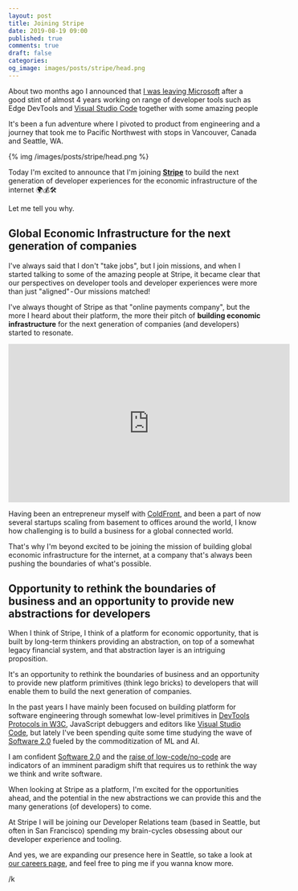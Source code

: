 ```yaml
---
layout: post
title: Joining Stripe
date: 2019-08-19 09:00
published: true
comments: true
draft: false
categories:
og_image: images/posts/stripe/head.png
---
```


About two months ago I announced that [I was leaving Microsoft](https://mobile.twitter.com/auchenberg/status/1144275090357407744) after a good stint of almost 4 years working on range of developer tools such as Edge DevTools and [Visual Studio Code](Studio) together with some amazing people

It's been a fun adventure where I pivoted to product from engineering and a journey that took me to Pacific Northwest with stops in Vancouver, Canada and Seattle, WA.

{% img /images/posts/stripe/head.png %}

Today I'm excited to announce that I'm joining [**Stripe**](https://stripe.com/) to build the next generation of developer experiences for the economic infrastructure of the internet 🌍💰🛠

Let me tell you why.

<!--more-->

## Global Economic Infrastructure for the next generation of companies

I've always said that I don't "take jobs", but I join missions, and when I started talking to some of the amazing people at Stripe, it became clear that our perspectives on developer tools and developer experiences were more than just "aligned" - Our missions matched!

I've always thought of Stripe as that "online payments company", but the more I heard about their platform, the more their pitch of **building economic infrastructure** for the next generation of companies (and developers) started to resonate.

<iframe width="560" height="315" src="https://www.youtube.com/embed/ck0u5OdyDdo" frameborder="0" allow="accelerometer; autoplay; encrypted-media; gyroscope; picture-in-picture" allowfullscreen></iframe>

Having been an entrepreneur myself with [ColdFront](https://coldfront.co/), and been a part of now several startups scaling from basement to offices around the world, I know how challenging is to build a business for a global connected world.

That's why I'm beyond excited to be joining the mission of building global economic infrastructure for the internet, at a company that's always been pushing the boundaries of what's possible.

## Opportunity to rethink the boundaries of business and an opportunity to provide new abstractions for developers

When I think of Stripe, I think of a platform for economic opportunity, that is built by long-term thinkers providing an abstraction, on top of a somewhat legacy financial system, and that abstraction layer is an intriguing proposition.

It's an opportunity to rethink the boundaries of business and an opportunity to provide new platform primitives (think lego bricks) to developers that will enable them to build the next generation of companies.

In the past years I have mainly been focused on building platform for software engineering through somewhat low-level primitives in [DevTools Protocols in W3C](https://github.com/WICG/devtools-protocol), JavaScript debuggers and editors like [Visual Studio Code](https://code.visualstudio.com/), but lately I've been spending quite some time studying the wave of [Software 2.0](https://medium.com/@karpathy/software-2-0-a64152b37c35) fueled by the commoditization of ML and AI.

I am confident [Software 2.0](https://medium.com/@karpathy/software-2-0-a64152b37c35) and the [raise of low-code/no-code](https://medium.com/@rrhoover/the-rise-of-no-code-e733d7c0944d) are indicators of an imminent paradigm shift that requires us to rethink the way we think and write software.

When looking at Stripe as a platform, I'm excited for the opportunities ahead, and the potential in the new abstractions we can provide this and the many generations (of developers) to come.

At Stripe I will be joining our Developer Relations team (based in Seattle, but often in San Francisco) spending my brain-cycles obsessing about our developer experience and tooling.

And yes, we are expanding our presence here in Seattle, so take a look at [our careers page](https://stripe.com/jobs/search?l=seattle), and feel free to ping me if you wanna know more.

/k
